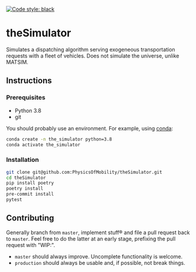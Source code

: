 [![Code style: black](https://img.shields.io/badge/code%20style-black-000000.svg)](https://github.com/psf/black)

# theSimulator
Simulates a dispatching algorithm serving exogeneous transportation requests with a fleet of vehicles. Does not simulate the universe, unlike MATSIM.

## Instructions
### Prerequisites
* Python 3.8
* git

You should probably use an environment. For example, using [conda](https://www.anaconda.com/):
```sh
conda create -n the_simulator python=3.8
conda activate the_simulator
```

### Installation
```sh
git clone git@github.com:PhysicsOfMobility/theSimulator.git
cd theSimulator
pip install poetry
poetry install
pre-commit install
pytest
```
## Contributing
Generally branch from `master`, implement stuff® and file a pull request back to
`master`. Feel free to do the latter at an early stage, prefixing the pull request with
"WIP:".
- `master` should always improve. Uncomplete functionality is welcome.
- `production` should always be usable and, if possible, not break things.
